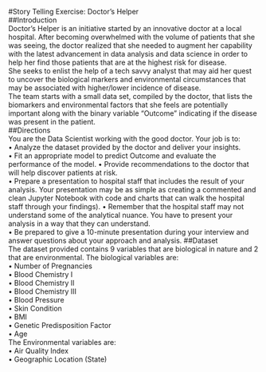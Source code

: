 #Story Telling Exercise: Doctor’s Helper  
##Introduction  
Doctor’s Helper is an initiative started by an innovative doctor at a local hospital. After becoming 
overwhelmed with the volume of patients that she was seeing, the doctor realized that she needed to 
augment her capability with the latest advancement in data analysis and data science in order to help her 
find those patients that are at the highest risk for disease.   
She seeks to enlist the help of a tech savvy analyst that may aid her quest to uncover the biological markers 
and environmental circumstances that may be associated with higher/lower incidence of disease.    
The team starts with a small data set, compiled by the doctor, that lists the biomarkers and environmental 
factors that she feels are potentially important along with the binary variable “Outcome” indicating if the 
disease was present in the patient.    
##Directions   
You are the Data Scientist working with the good doctor. Your job is to:   
• Analyze the dataset provided by the doctor and deliver your insights.    
• Fit an appropriate model to predict Outcome and evaluate the performance of the model. 
• Provide recommendations to the doctor that will help discover patients at risk.   
• Prepare a presentation to hospital staff that includes the result of your analysis. Your 
presentation may be as simple as creating a commented and clean Jupyter Notebook with code 
and charts that can walk the hospital staff through your findings). 
• Remember that the hospital staff may not understand some of the analytical nuance. You 
have to present your analysis in a way that they can understand.   
• Be prepared to give a 10-minute presentation during your interview and answer 
questions about your approach and analysis. 
##Dataset   
The dataset provided contains 9 variables that are biological in nature and 2 that are environmental.  The 
biological variables are:   
• Number of Pregnancies   
• Blood Chemistry I   
• Blood Chemistry II   
• Blood Chemistry III   
• Blood Pressure   
• Skin Condition   
• BMI   
• Genetic Predisposition Factor    
• Age   
The Environmental variables are:   
• Air Quality Index   
• Geographic Location (State)  
